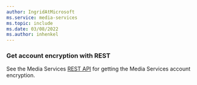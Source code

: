 ```yaml
---
author: IngridAtMicrosoft
ms.service: media-services
ms.topic: include
ms.date: 03/08/2022
ms.author: inhenkel
---
```


### Get account encryption with REST

See the Media Services [REST API](/rest/api/media/mediaservices/get) for getting the Media Services account encryption.
